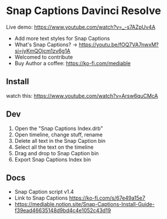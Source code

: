 # Snap Captions Davinci Resolve

Live demo: https://www.youtube.com/watch?v=_-s7AZpUv4A

- Add more text styles for Snap Captions
- What's Snap Captions? -> https://youtu.be/fOQ7VA7nwxM?si=jyKmQOjcm1zv6g1A
- Welcomed to contribute
- Buy Author a coffee: <https://ko-fi.com/mediable>

## Install

watch this: <https://www.youtube.com/watch?v=Arsw6quCMcA>

## Dev 

1. Open the "Snap Captions Index.drb"
2. Open timeline, change stuff, rename
3. Delete all text in the Snap Caption bin
4. Select all the text on the timeline
5. Drag and drop to Snap Caption bin
6. Export Snap Captions Index bin

## Docs

- Snap Caption script v1.4
- Link to Snap Captions <https://ko-fi.com/s/67e49a15e7>
- <https://mediable.notion.site/Snap-Captions-Install-Guide-f39ead46635148d9bd4c4e1052c43d19>
